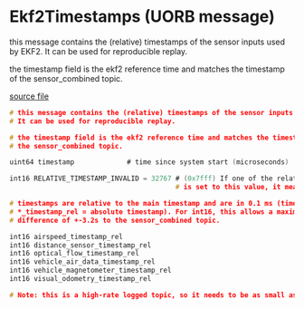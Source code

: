# Ekf2Timestamps (UORB message)

this message contains the (relative) timestamps of the sensor inputs used by EKF2. It can be used for reproducible replay.

the timestamp field is the ekf2 reference time and matches the timestamp of the sensor_combined topic.

[source file](https://github.com/PX4/PX4-Autopilot/blob/main/msg/Ekf2Timestamps.msg)

```c
# this message contains the (relative) timestamps of the sensor inputs used by EKF2.
# It can be used for reproducible replay.

# the timestamp field is the ekf2 reference time and matches the timestamp of
# the sensor_combined topic.

uint64 timestamp             # time since system start (microseconds)

int16 RELATIVE_TIMESTAMP_INVALID = 32767 # (0x7fff) If one of the relative timestamps
                                         # is set to this value, it means the associated sensor values did not update

# timestamps are relative to the main timestamp and are in 0.1 ms (timestamp +
# *_timestamp_rel = absolute timestamp). For int16, this allows a maximum
# difference of +-3.2s to the sensor_combined topic.

int16 airspeed_timestamp_rel
int16 distance_sensor_timestamp_rel
int16 optical_flow_timestamp_rel
int16 vehicle_air_data_timestamp_rel
int16 vehicle_magnetometer_timestamp_rel
int16 visual_odometry_timestamp_rel

# Note: this is a high-rate logged topic, so it needs to be as small as possible

```
